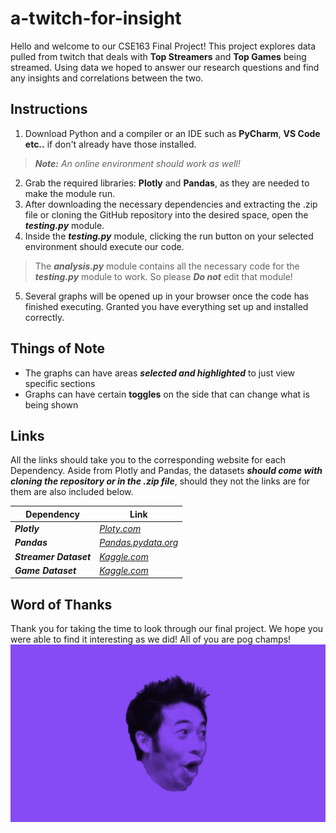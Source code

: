 # a-twitch-for-insight
Hello and welcome to our CSE163 Final Project! This project explores data pulled from twitch that deals with **Top Streamers** and **Top Games** being streamed. Using data we hoped to answer our research questions and find any insights and correlations between the two.

## Instructions
1. Download Python and a compiler or an IDE such as **PyCharm**, **VS Code** **etc..** if don't already have those installed.
> ***Note:*** *An online environment should work as well!*

2. Grab the required libraries: **Plotly** and **Pandas**, as they are needed to make the
module run.
3. After downloading the necessary dependencies and extracting the .zip file or cloning the GitHub repository into the desired space, open the ***testing.py*** module.
4. Inside the ***testing.py*** module, clicking the run button on your selected environment should execute our code.
> The ***analysis.py*** module contains all the necessary code for the ***testing.py*** module to work.
So please ***Do not*** edit that module!
>

5. Several graphs will be opened up in your browser once the code has finished executing.
Granted you have everything set up and installed correctly.

## Things of Note
- The graphs can have areas ***selected and highlighted*** to just view specific sections
- Graphs can have certain **toggles** on the side that can change what is being shown

## Links
All the links should take you to the corresponding website for each Dependency.
Aside from Plotly and Pandas, the datasets ***should come with cloning the repository or in the .zip file***,
should they not the links are for them are also included below.

| Dependency| Link|
| ----------- | ----------- |
|***Plotly***| *[Ploty.com](https://plotly.com/python/)* |
| ***Pandas*** | *[Pandas.pydata.org](https://pandas.pydata.org/)* |
|***Streamer Dataset***| *[Kaggle.com](https://www.kaggle.com/aayushmishra1512/twitchdata)* |
| ***Game Dataset*** | *[Kaggle.com](https://www.kaggle.com/rankirsh/evolution-of-top-games-on-twitch)* |

## Word of Thanks
Thank you for taking the time to look through our final project.
We hope you were able to find it interesting as we did! All of you
are pog champs!
![PogChamp!](imgs/pog_champ.jpg "PogChamp!"
)
